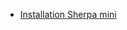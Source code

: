- [Installation Sherpa mini](https://3dprintbeginner.com/sherpa-mini-direct-drive-upgrade-for-flsun-super-racer/)